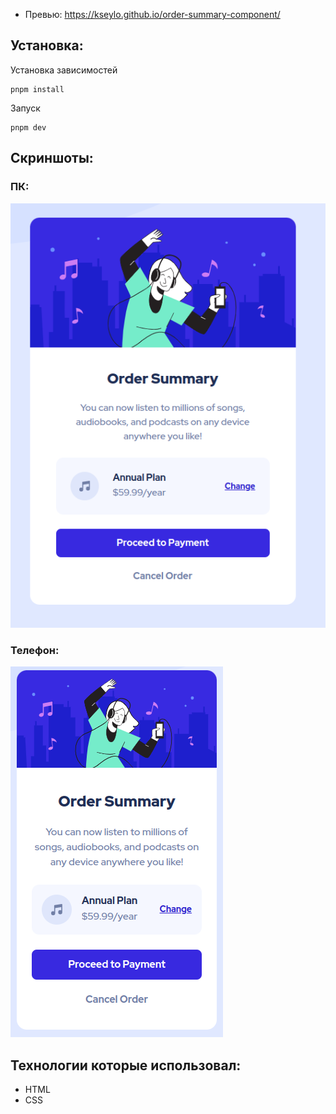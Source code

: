 - Превью: https://kseylo.github.io/order-summary-component/
## Установка:

Установка зависимостей
```
pnpm install
```

Запуск
```
pnpm dev
```

## Скриншоты:

### ПК:
![desktop](screenshots/desktop.png)

### Телефон:

![mobile](screenshots/mobile.png)

## Технологии которые использовал:
- HTML
- CSS